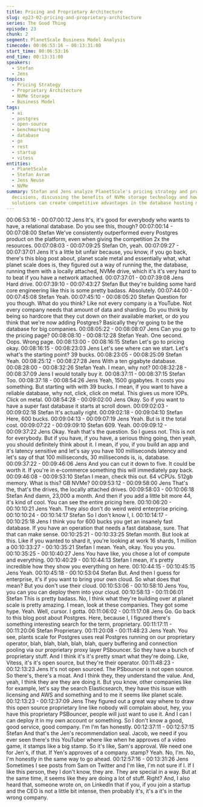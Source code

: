 ```yaml
---
title: Pricing and Proprietary Architecture
slug: ep23-02-pricing-and-proprietary-architecture
series: The Good Thing
episode: 23
chunk: 2
segment: PlanetScale Business Model Analysis
timecode: 00:06:53:16 – 00:13:31:00
start_time: 00:06:53:16
end_time: 00:13:31:00
speakers:
  - Stefan
  - Jens
topics:
  - Pricing Strategy
  - Proprietary Architecture
  - NVMe Storage
  - Business Model
tags:
  - ai
  - postgres
  - open-source
  - benchmarking
  - database
  - go
  - rest
  - startup
  - vitess
entities:
  - PlanetScale
  - Stefan Avram
  - Jens Neuse
  - NVMe
summary: Stefan and Jens analyze PlanetScale's pricing strategy and proprietary architecture
  decisions, discussing the benefits of NVMe storage technology and how proprietary
  solutions can create competitive advantages in the database hosting market.
---
```


00:06:53:16 - 00:07:00:12
Jens
It's, it's good for everybody who wants to have, a relational database. Do you see this, though?
00:07:00:14 - 00:07:08:00
Stefan
We've consistently outperformed every Postgres product on the platform, even when giving the
competition 2x the resources.
00:07:08:03 - 00:07:09:25
Stefan
Oh, yeah.
00:07:09:27 - 00:07:37:01
Jens
It's a little bit unfair because, you know, if you go back, there's this blog post about, planet scale
metal and essentially what, what planet scale does is, they figured out a way of running the, the
database, running them with a locally attached, NVMe drive, which it's it's very hard to to beat if
you have a network attached.
00:07:37:01 - 00:07:39:08
Jens
Hard drive.
00:07:39:10 - 00:07:43:27
Stefan
But they're building some hard core engineering like this is some pretty badass. Absolutely.
00:07:44:00 - 00:07:45:08
Stefan
Yeah.
00:07:45:10 - 00:08:05:20
Stefan
Question for you though. What do you think? Like not every company is a YouTube. Not every
company needs that amount of data and sharding. Do you think by being so hardcore that they
cut down on their available market, or do you think that we're now adding Postgres? Basically
they're going to be the database for big companies.
00:08:05:22 - 00:08:08:07
Jens
Can you go to the pricing page?
00:08:08:10 - 00:08:12:28
Stefan
Yeah. One second. Oops. Wrong page.
00:08:13:00 - 00:08:16:15
Stefan
Let's go to pricing okay.
00:08:16:15 - 00:08:23:03
Jens
Let's see where can we start. Let's what's the starting point? 39 bucks.
00:08:23:05 - 00:08:25:09
Stefan
Yeah.
00:08:25:12 - 00:08:27:28
Jens
With a ten gigabyte database.
00:08:28:00 - 00:08:32:26
Stefan
Yeah. I mean, why not?
00:08:32:28 - 00:08:37:09
Jens
I would totally buy it.
00:08:37:11 - 00:08:37:15
Stefan
Too.
00:08:37:18 - 00:08:54:26
Jens
Yeah, 1500 gigabytes. It costs you something. But starting with with 39 bucks. I mean, if you
want to have a reliable database, why not, click, click on metal. This gives us more IOPs. Click
on metal.
00:08:54:28 - 00:09:02:00
Jens
Okay. So if you want to have a super fast database it starts at scroll down.
00:09:02:03 - 00:09:02:18
Stefan
It's actually right.
00:09:02:18 - 00:09:04:10
Stefan
Here, 600 bucks.
00:09:04:13 - 00:09:07:19
Jens
Yeah. But is it the total cost.
00:09:07:22 - 00:09:09:10
Stefan
609. Yeah.
00:09:09:12 - 00:09:37:22
Jens
Okay. Yeah that's the question. So I guess not. This is not for everybody. But if you have, if you
have, a serious thing going, then yeah, you should definitely think about it. I mean, if you, if you
build an app and it's latency sensitive and let's say you have 100 milliseconds latency and let's
say of that 100 milliseconds, 30 milliseconds is, is, database.
00:09:37:22 - 00:09:46:06
Jens
And you can cut it down to five. It could be worth it. If you're in e-commerce something this will
immediately pay back.
00:09:46:08 - 00:09:53:10
Stefan
I mean, check this out. 64 vCPUs. 512gb memory. What is this? GB NVMe?
00:09:53:12 - 00:09:58:00
Jens
That's the, that's the drives, the locally attached drives.
00:09:58:03 - 00:10:06:18
Stefan
And damn, 23,000 a month. And then if you add a little bit more 44, it's kind of cool. You can see
the entire pricing here.
00:10:06:20 - 00:10:10:21
Jens
Yeah. They also don't do weird weird enterprise pricing.
00:10:10:24 - 00:10:14:17
Stefan
So I don't know I, I.
00:10:14:17 - 00:10:25:18
Jens
I think you for 600 bucks you get an insanely fast database. If you have an operation that needs
a fast database, sure. That that can make sense.
00:10:25:21 - 00:10:33:25
Stefan
month.
But look at this. Like if you wanted to shard it, you're looking at work 16 shards, 1 million a
00:10:33:27 - 00:10:35:21
Stefan
I mean. Yeah, okay. You you you.
00:10:35:25 - 00:10:40:27
Jens
You have like, you chose a lot of compute and everything.
00:10:40:29 - 00:10:44:13
Stefan
I mean, it's pretty incredible how they show you everything on here.
00:10:44:15 - 00:10:45:15
Jens
Yeah.
00:10:45:18 - 00:10:53:04
Stefan
But. And then I guess for enterprise, it's if you want to bring your own cloud. So what does that
mean? But you don't use their cloud.
00:10:53:06 - 00:10:58:10
Jens
You, you can you can deploy them into your cloud.
00:10:58:13 - 00:11:06:01
Stefan
This is pretty badass. No, I think what they're building over at planet scale is pretty amazing. I
mean, look at these companies. They got some hype. Yeah. Well, cursor. I gotta.
00:11:06:02 - 00:11:17:08
Jens
Go. Go back to this blog post about Postgres. Here, because I, I figured there's something
interesting search for the term, proprietary.
00:11:17:11 - 00:11:20:06
Stefan
Proprietary.
00:11:20:08 - 00:11:48:23
Jens
Yeah. You see, plants scale for Postgres uses real Postgres running on our proprietary operator,
blah, blah, blah, blah, blah, query buffering and connection pooling via our proprietary proxy
layer PSbouncer. So they have a bunch of proprietary stuff. And I think it's it's pretty smart what
they're doing. Like, Vitess, it's it's open source, but they're their operator.
00:11:48:23 - 00:12:13:23
Jens
It's not open sourced. The PSbouncer is not open source. So there's, there's a moat. And I think
they, they understand the value. And, yeah, I think they are they are doing it. But you know,
other companies like for example, let's say the search Elasticsearch, they have this issue with
licensing and AWS and something and to me it seems like planet scale.
00:12:13:23 - 00:12:37:09
Jens
They figured out a great way where to draw this open source proprietary line like nobody will
complain about, hey, you have this proprietary PSBouncer, people will just want to use it. And I
can I can deploy it in my own account or something. So I don't know a good, good service, good
company. I'm I'm fan honestly.
00:12:37:11 - 00:12:57:15
Stefan
And that's the Jen's recommendation seal. Jacob, we need if you ever seen there's this
YouTuber where like when he approves of a video game, it stamps like a big stamp. So it's like,
Sam's approval. We need one for Jen's, if that. If Yen's approves of a company. stamp? Yeah.
No, I'm. No, I'm honestly in the same way to go ahead.
00:12:57:16 - 00:13:31:26
Jens
Sometimes I see posts from Sam on Twitter and I'm like, I'm not sure if I. If I like this person,
they I don't know, they are. They are special in a way. But at the same time, it seems like they
are doing a lot of stuff. Right? And, I also heard that, someone wrote on, on LinkedIn that if you,
if you join a startup and the CEO is not a little bit intense, then probably it's, it's a it's in the
wrong company.